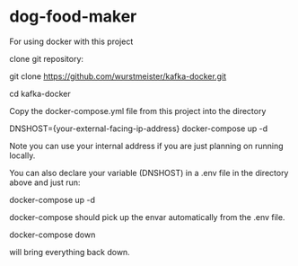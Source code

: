 # dog-food-maker

For using docker with this project

clone git repository:

git clone https://github.com/wurstmeister/kafka-docker.git 

cd kafka-docker

Copy the docker-compose.yml file from this project into the directory

DNSHOST={your-external-facing-ip-address} docker-compose up -d

Note you can use your internal address if you are just planning on running locally.

You can also declare your variable (DNSHOST) in a .env file in the directory above and just run:

docker-compose up -d

docker-compose should pick up the envar automatically from the .env file. 

docker-compose down

will bring everything back down.
